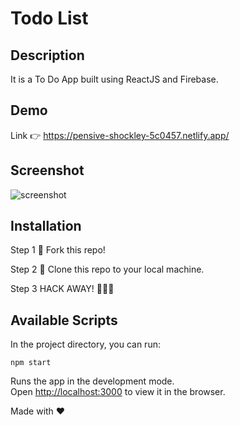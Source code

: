 # Todo List

## Description

It is a To Do App built using ReactJS and Firebase.

## Demo

Link 👉 https://pensive-shockley-5c0457.netlify.app/

## Screenshot

![screenshot](https://user-images.githubusercontent.com/4997491/97266851-33794280-184f-11eb-8ea2-bdc311f6d613.PNG)

## Installation

Step 1
🍴 Fork this repo!

Step 2
👯 Clone this repo to your local machine.

Step 3
HACK AWAY! 🔨🔨🔨

## Available Scripts

In the project directory, you can run:

`npm start`

Runs the app in the development mode.<br />
Open [http://localhost:3000](http://localhost:3000) to view it in the browser.

Made with ❤
